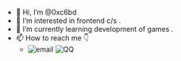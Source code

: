 - 👋 Hi, I’m @0xc6bd
- 👀 I’m interested in frontend c/s .
- 🌱 I’m currently learning development of games .
- 📫 How to reach me  👇
  - ![email](https://img.shields.io/badge/Email-pingjintao@qq.com-v) ![QQ](https://img.shields.io/badge/QQ-1213999979-red)

<!---
0xc6bd/0xc6bd is a ✨ special ✨ repository because its `README.md` (this file) appears on your GitHub profile.
You can click the Preview link to take a look at your changes.
--->
